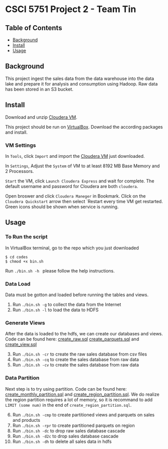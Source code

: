 # CSCI 5751 Project 2 - Team Tin

## Table of Contents
- [Background](#background)
- [Install](#Install)
- [Usage](#Usage)

## Background 

This project ingest the sales data from the data warehouse into the data lake and prepare it for analysis and consumption using Hadoop. Raw data has been stored in an S3 bucket.

## Install

Download and unzip [Cloudera VM](https://drive.google.com/drive/u/1/folders/1V8aD1qHnJyuC6Hg1tL8SvKtEzrAyNlD6). 

This project should be run on [VirtualBox](https://www.virtualbox.org/wiki/Downloads). Download the according packages and install. 

### VM Settings

In `Tools`, click `Import` and import the [Cloudera VM](https://drive.google.com/drive/u/1/folders/1V8aD1qHnJyuC6Hg1tL8SvKtEzrAyNlD6) just downloaded.

In `Settings`, Adjust the `System` of VM to at least 8192 MB Base Memory and 2 Processors. 

`Start` the VM, click `Launch Cloudera Express` and wait for complete. The default username and password for Cloudera are both `cloudera`.

Open broswer and click `Cloudera Maneger` in Bookmark. Click on the  `Cloudera Quickstart` arrow then select `Restart every time VM get restarted. Green icons should be shown when service is running.

## Usage

### To Run the script

In VirtualBox terminal, go to the repo which you just downloaded
```
$ cd codes
$ chmod +x bin.sh
```
Run `./bin.sh -h ` please follow the help instructions.

### Data Load
Data must be gotton and loaded before running the tables and views. 
1. Run `./bin.sh -g` to collect the data from the Internet
2. Run `./bin.sh -l` to load the data to HDFS

### Generate Views 
After the data is loaded to the hdfs, we can create our databases and views. Code can be found here: [create_raw.sql](/codes/create_raw.sql) [create_parquets.sql](/codes/create_parquets.sql) and [create_view.sql](/codes/create_view.sql)

3. Run `./bin.sh -cr` to create the raw sales database from csv files
4. Run `./bin.sh -cq` to create the sales database from raw data
5. Run `./bin.sh -cv` to create the sales database from raw data

### Data Partition
Next step is to try using partition. Code can be found here: [create_monthly_partition.sql](/codes/create_monthly_partition.sql)  and [create_region_partition.sql](/codes/create_region_partition.sql). We do realize the region partition requires a lot of memory, so it is recommand to add `LIMIT (some num)` in the end of `create_region_partition.sql`.

6. Run `./bin.sh -cmp` to create partitioned views and parquets on sales and products
7. Run `./bin.sh -rpr` to create partitioned parquets on region
8. Run `./bin.sh -dc` to drop raw sales database cascade
9. Run `./bin.sh -d2c` to drop sales database cascade
10. Run `./bin.sh -dh` to delete all sales data in hdfs

